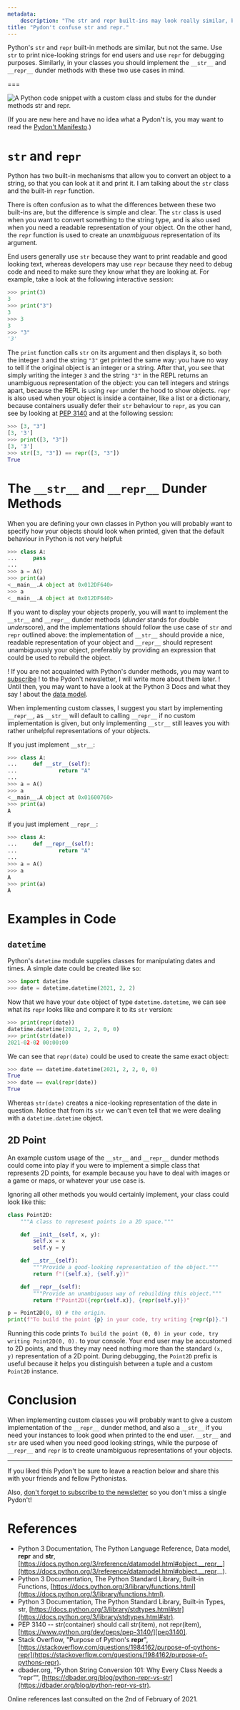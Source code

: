 ```yaml
---
metadata:
    description: "The str and repr built-ins may look really similar, but they have some key differences!"
title: "Pydon't confuse str and repr."
---
```


Python's `str` and `repr` built-in methods are similar, but not the same.
Use `str` to print nice-looking strings for end users and use `repr` for debugging
purposes.
Similarly, in your classes you should implement the `__str__` and `__repr__`
dunder methods with these two use cases in mind.

===

![A Python code snippet with a custom class and stubs for the dunder methods `str` and `repr`.](thumbnail.png)

(If you are new here and have no idea what a Pydon't is, you may want to read the
[Pydon't Manifesto][manifesto].)

# `str` and `repr`

Python has two built-in mechanisms that allow you to convert an object to a string,
so that you can look at it and print it.
I am talking about the `str` class and the built-in `repr` function.

There is often confusion as to what the differences between these two built-ins are,
but the difference is simple and clear.
The `str` class is used when you want to convert something to the string type,
and is also used when you need a readable representation of your object.
On the other hand, the `repr` function is used to create an *unambiguous*
representation of its argument.

End users generally use `str` because they want to print readable and good looking
text, whereas developers may use `repr` because they need to debug code and need
to make sure they know what they are looking at.
For example, take a look at the following interactive session:

```py
>>> print(3)
3
>>> print("3")
3
>>> 3
3
>>> "3"
'3'
```

The `print` function calls `str` on its argument and then displays it, so both the
integer `3` and the string `"3"` get printed the same way:
you have no way to tell if the original object is an integer or a string.
After that, you see that simply writing the integer `3` and the string `"3"` in the
REPL returns an unambiguous representation of the object:
you can tell integers and strings apart, because the REPL is using `repr` under the
hood to show objects.
`repr` is also used when your object is inside a container, like a list or a
dictionary, because containers usually defer their `str` behaviour to `repr`,
as you can see by looking at [PEP 3140][pep3140] and at the following session:

```py
>>> [3, "3"]
[3, '3']
>>> print([3, "3"]) 
[3, '3']
>>> str([3, "3"]) == repr([3, "3"])
True
```

# The `__str__` and `__repr__` Dunder Methods

When you are defining your own classes in Python you will probably want to specify how
your objects should look when printed, given that the default behaviour in Python
is not very helpful:

```py
>>> class A:
...     pass
... 
>>> a = A()
>>> print(a)
<__main__.A object at 0x012DF640>
>>> a
<__main__.A object at 0x012DF640>
```

If you want to display your objects properly, you will want to implement the `__str__`
and `__repr__` dunder methods (*dunder* stands for *d*ouble *under*score), and the
implementations should follow the use case of `str` and `repr` outlined above:
the implementation of `__str__` should provide a nice, readable representation of your
object and `__repr__` should represent unambiguously your object, preferably by
providing an expression that could be used to rebuild the object.

! If you are not acquainted with Python's dunder methods, you may want to [subscribe]
! to the Pydon't newsletter, I will write more about them later.
! Until then, you may want to have a look at the Python 3 Docs and what they say
! about the [data model](https://docs.python.org/3/reference/datamodel.html#data-model).

When implementing custom classes, I suggest you start by implementing `__repr__`,
as `__str__`
will default to calling `__repr__` if no custom implementation is given,
but only implementing `__str__` still leaves you with rather unhelpful representations
of your objects.

If you just implement `__str__`:

```py
>>> class A:
...     def __str__(self):
...             return "A"
... 
>>> a = A()
>>> a
<__main__.A object at 0x01600760>
>>> print(a)
A
```

if you just implement `__repr__`:

```py
>>> class A:
...     def __repr__(self):
...             return "A"
... 
>>> a = A()
>>> a
A
>>> print(a)
A
```

# Examples in Code

## `datetime`

Python's `datetime` module supplies classes for manipulating dates and times.
A simple date could be created like so:

```py
>>> import datetime
>>> date = datetime.datetime(2021, 2, 2)
```

Now that we have your `date` object of type `datetime.datetime`, we can see what its
`repr` looks like and compare it to its `str` version:

```py
>>> print(repr(date))
datetime.datetime(2021, 2, 2, 0, 0)
>>> print(str(date))
2021-02-02 00:00:00
```

We can see that `repr(date)` could be used to create the same exact object:

```py
>>> date == datetime.datetime(2021, 2, 2, 0, 0)
True
>>> date == eval(repr(date))
True
```

Whereas `str(date)` creates a nice-looking representation of the date in question.
Notice that from its `str` we can't even tell that we were dealing with a
`datetime.datetime` object.


## 2D Point

An example custom usage of the `__str__` and `__repr__` dunder methods could come
into play if you were to implement a simple class that represents 2D points,
for example because you have to deal with images or a game or maps, or whatever
your use case is.

Ignoring all other methods you would certainly implement, your class could look
like this:

```py
class Point2D:
    """A class to represent points in a 2D space."""

    def __init__(self, x, y):
        self.x = x
        self.y = y

    def __str__(self):
        """Provide a good-looking representation of the object."""
        return f"({self.x}, {self.y})"

    def __repr__(self):
        """Provide an unambiguous way of rebuilding this object."""
        return f"Point2D({repr(self.x)}, {repr(self.y)})"

p = Point2D(0, 0) # the origin.
print(f"To build the point {p} in your code, try writing {repr(p)}.")
```

Running this code prints
`To build the point (0, 0) in your code, try writing Point2D(0, 0).` to your console.
Your end user may be accustomed to 2D points, and thus they may need nothing more than
the standard `(x, y)` representation of a 2D point.
During debugging, the `Point2D` prefix is useful because it helps you distinguish
between a tuple and a custom `Point2D` instance.

# Conclusion

When implementing custom classes you will probably want to give a custom implementation
of the `__repr__` dunder method, and also a `__str__` if you need your instances to
look good when printed to the end user.
`__str__` and `str` are used when you need good looking strings,
while the purpose of `__repr__` and `repr` is to create unambiguous representations
of your objects.

---

If you liked this Pydon't be sure to leave a reaction below and share this with your friends and fellow Pythonistas.

Also, [don't forget to subscribe to the newsletter][subscribe] so you don't miss
a single Pydon't!

# References

 - Python 3 Documentation, The Python Language Reference, Data model, __repr__ and __str__, [https://docs.python.org/3/reference/datamodel.html#object.__repr__](https://docs.python.org/3/reference/datamodel.html#object.__repr__).
 - Python 3 Documentation, The Python Standard Library, Built-in Functions, [https://docs.python.org/3/library/functions.html](https://docs.python.org/3/library/functions.html).
 - Python 3 Documentation, The Python Standard Library, Built-in Types, str, [https://docs.python.org/3/library/stdtypes.html#str](https://docs.python.org/3/library/stdtypes.html#str).
 - PEP 3140 -- str(container) should call str(item), not repr(item), [https://www.python.org/dev/peps/pep-3140/][pep3140].
 - Stack Overflow, "Purpose of Python's __repr__", [https://stackoverflow.com/questions/1984162/purpose-of-pythons-repr](https://stackoverflow.com/questions/1984162/purpose-of-pythons-repr).
 - dbader.org, "Python String Conversion 101: Why Every Class Needs a “repr”", [https://dbader.org/blog/python-repr-vs-str](https://dbader.org/blog/python-repr-vs-str).

Online references last consulted on the 2nd of February of 2021.

[subscribe]: https://mathspp.com/subscribe
[manifesto]: /blog/pydonts/pydont-manifesto
[pep3140]: https://www.python.org/dev/peps/pep-3140/
